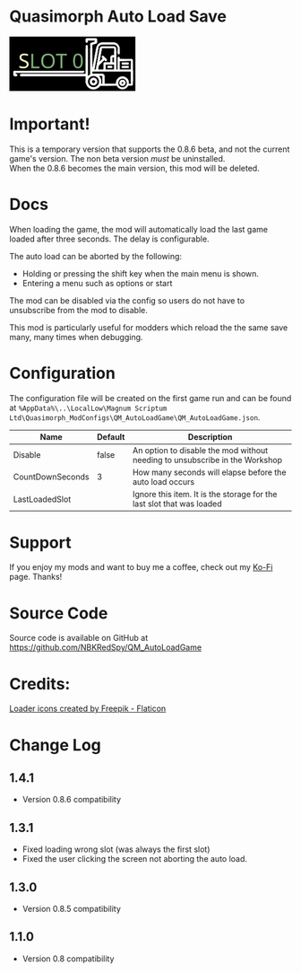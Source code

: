 # Quasimorph Auto Load Save

![slot loader icon](media/SlotLoader.png)

# Important!

This is a temporary version that supports the 0.8.6 beta, and not the current game's version.
The non beta version *must* be uninstalled.  
When the 0.8.6 becomes the main version, this mod will be deleted.

# Docs

When loading the game, the mod will automatically load the last game loaded after three seconds.
The delay is configurable.

The auto load can be aborted by the following:
* Holding or pressing the shift key when the main menu is shown.
* Entering a menu such as options or start

The mod can be disabled via the config so users do not have to unsubscribe from the mod to disable.

This mod is particularly useful for modders which reload the the same save many, many times when debugging.

# Configuration

The configuration file will be created on the first game run and can be found at `%AppData%\..\LocalLow\Magnum Scriptum Ltd\Quasimorph_ModConfigs\QM_AutoLoadGame\QM_AutoLoadGame.json`.  

|Name|Default|Description|
|--|--|--|
|Disable|false|An option to disable the mod without needing to unsubscribe in the Workshop|
|CountDownSeconds|3|How many seconds will elapse before the auto load occurs|
|LastLoadedSlot||Ignore this item.  It is the storage for the last slot that was loaded|

# Support
If you enjoy my mods and want to buy me a coffee, check out my [Ko-Fi](https://ko-fi.com/nbkredspy71915) page.
Thanks!

# Source Code
Source code is available on GitHub at https://github.com/NBKRedSpy/QM_AutoLoadGame

# Credits:
[Loader icons created by Freepik - Flaticon](https://www.flaticon.com/free-icons/loader)

# Change Log

## 1.4.1
* Version 0.8.6 compatibility

## 1.3.1
* Fixed loading wrong slot (was always the first slot)
* Fixed the user clicking the screen not aborting the auto load.

## 1.3.0
* Version 0.8.5 compatibility
## 1.1.0
* Version 0.8 compatibility
